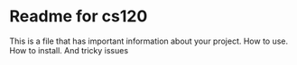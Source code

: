 # Readme for cs120

This is a file that has important information about your project. How to use. How to install. And tricky issues


